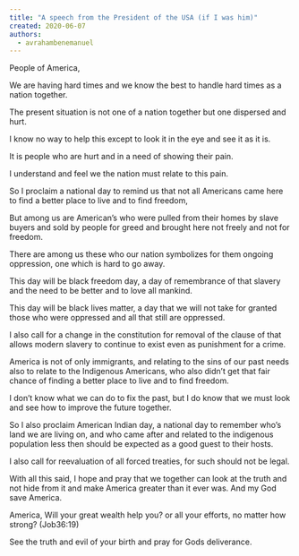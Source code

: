 ```yaml
---
title: "A speech from the President of the USA (if I was him)"
created: 2020-06-07
authors: 
  - avrahambenemanuel
---
```


People of America,

We are having hard times and we know the best to handle hard times as a nation together.

The present situation is not one of a nation together but one dispersed and hurt.

I know no way to help this except to look it in the eye and see it as it is.

It is people who are hurt and in a need of showing their pain.

I understand and feel we the nation must relate to this pain.

So I proclaim a national day to remind us that not all Americans came here to find a better place to live and to find freedom,

But among us are American’s who were pulled from their homes by slave buyers and sold by people for greed and brought here not freely and not for freedom.

There are among us these who our nation symbolizes for them ongoing oppression, one which is hard to go away.

This day will be black freedom day, a day of remembrance of that slavery and the need to be better and to love all mankind.

This day will be black lives matter, a day that we will not take for granted those who were oppressed and all that still are oppressed.

I also call for a change in the constitution for removal of the clause of that allows modern slavery to continue to exist even as punishment for a crime.

America is not of only immigrants, and relating to the sins of our past needs also to relate to the Indigenous Americans, who also didn’t get that fair chance of finding a better place to live and to find freedom.

I don’t know what we can do to fix the past, but I do know that we must look and see how to improve the future together.

So I also proclaim American Indian day, a national day to remember who’s land we are living on, and who came after and related to the indigenous population less then should be expected as a good guest to their hosts.

I also call for reevaluation of all forced treaties, for such should not be legal.

With all this said, I hope and pray that we together can look at the truth and not hide from it and make America greater than it ever was. And my God save America.

America, Will your great wealth help you? or all your efforts, no matter how strong? (Job36:19)

See the truth and evil of your birth and pray for Gods deliverance.
